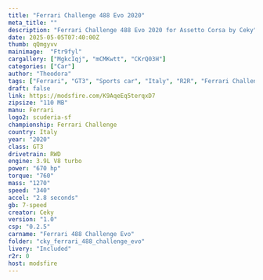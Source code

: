 ```yaml
---
title: "Ferrari Challenge 488 Evo 2020"
meta_title: ""
description: "Ferrari Challenge 488 Evo 2020 for Assetto Corsa by Ceky"
date: 2025-05-05T07:40:00Z
thumb: qQmgyvv
mainimage:  "Ftr9fyl"
cargallery: ["MgkcIqj", "mCMKwtt", "CKrQ03H"]
categories: ["Car"]
author: "Theodora"
tags: ["Ferrari", "GT3", "Sports car", "Italy", "R2R", "Ferrari Challenge", "2020", "Ceky"]
draft: false
link: https://modsfire.com/K9AqeEq5terqxD7
zipsize: "110 MB"
manu: Ferrari
logo2: scuderia-sf
championship: Ferrari Challenge
country: Italy
year: "2020"
class: GT3
drivetrain: RWD
engine: 3.9L V8 turbo
power: "670 hp"
torque: "760"
mass: "1270"
speed: "340"
accel: "2.8 seconds"
gb: 7-speed
creator: Ceky
version: "1.0"
csp: "0.2.5"
carname: "Ferrari 488 Challenge Evo"
folder: "cky_ferrari_488_challenge_evo"
livery: "Included"
r2r: 0
host: modsfire
---
```

